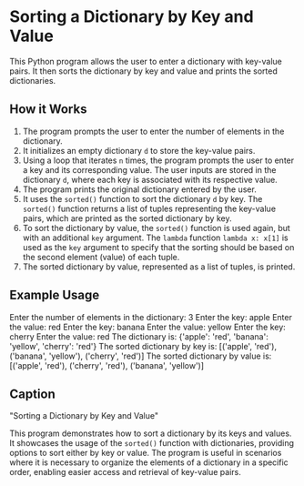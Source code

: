 # Sorting a Dictionary by Key and Value

This Python program allows the user to enter a dictionary with key-value pairs. It then sorts the dictionary by key and value and prints the sorted dictionaries.

## How it Works

1. The program prompts the user to enter the number of elements in the dictionary.
2. It initializes an empty dictionary `d` to store the key-value pairs.
3. Using a loop that iterates `n` times, the program prompts the user to enter a key and its corresponding value. The user inputs are stored in the dictionary `d`, where each key is associated with its respective value.
4. The program prints the original dictionary entered by the user.
5. It uses the `sorted()` function to sort the dictionary `d` by key. The `sorted()` function returns a list of tuples representing the key-value pairs, which are printed as the sorted dictionary by key.
6. To sort the dictionary by value, the `sorted()` function is used again, but with an additional `key` argument. The `lambda` function `lambda x: x[1]` is used as the `key` argument to specify that the sorting should be based on the second element (value) of each tuple.
7. The sorted dictionary by value, represented as a list of tuples, is printed.

## Example Usage

Enter the number of elements in the dictionary: 3
Enter the key: apple
Enter the value: red
Enter the key: banana
Enter the value: yellow
Enter the key: cherry
Enter the value: red
The dictionary is: {'apple': 'red', 'banana': 'yellow', 'cherry': 'red'}
The sorted dictionary by key is: [('apple', 'red'), ('banana', 'yellow'), ('cherry', 'red')]
The sorted dictionary by value is: [('apple', 'red'), ('cherry', 'red'), ('banana', 'yellow')]

## Caption

"Sorting a Dictionary by Key and Value"

This program demonstrates how to sort a dictionary by its keys and values. It showcases the usage of the `sorted()` function with dictionaries, providing options to sort either by key or value. The program is useful in scenarios where it is necessary to organize the elements of a dictionary in a specific order, enabling easier access and retrieval of key-value pairs.
